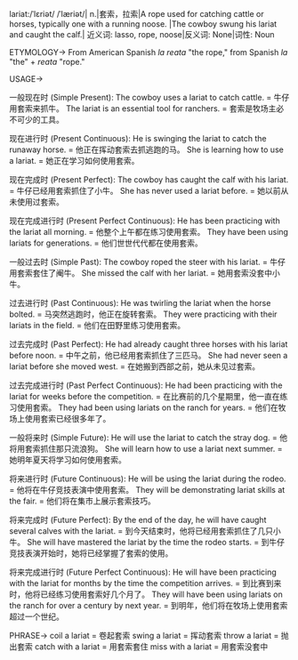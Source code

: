 lariat:/ˈlɛriət/ /ˈlæriət/| n.|套索，拉索|A rope used for catching cattle or horses, typically one with a running noose. |The cowboy swung his lariat and caught the calf.| 近义词: lasso, rope, noose|反义词: None|词性: Noun

ETYMOLOGY->
From American Spanish *la reata* "the rope," from Spanish *la* "the" + *reata* "rope."

USAGE->

一般现在时 (Simple Present):
The cowboy uses a lariat to catch cattle. = 牛仔用套索来抓牛。
The lariat is an essential tool for ranchers. = 套索是牧场主必不可少的工具。

现在进行时 (Present Continuous):
He is swinging the lariat to catch the runaway horse. = 他正在挥动套索去抓逃跑的马。
She is learning how to use a lariat. = 她正在学习如何使用套索。

现在完成时 (Present Perfect):
The cowboy has caught the calf with his lariat. = 牛仔已经用套索抓住了小牛。
She has never used a lariat before. = 她以前从未使用过套索。

现在完成进行时 (Present Perfect Continuous):
He has been practicing with the lariat all morning. = 他整个上午都在练习使用套索。
They have been using lariats for generations. = 他们世世代代都在使用套索。

一般过去时 (Simple Past):
The cowboy roped the steer with his lariat. = 牛仔用套索套住了阉牛。
She missed the calf with her lariat. = 她用套索没套中小牛。

过去进行时 (Past Continuous):
He was twirling the lariat when the horse bolted. = 马突然逃跑时，他正在旋转套索。
They were practicing with their lariats in the field. = 他们在田野里练习使用套索。

过去完成时 (Past Perfect):
He had already caught three horses with his lariat before noon. = 中午之前，他已经用套索抓住了三匹马。
She had never seen a lariat before she moved west. = 在她搬到西部之前，她从未见过套索。

过去完成进行时 (Past Perfect Continuous):
He had been practicing with the lariat for weeks before the competition. = 在比赛前的几个星期里，他一直在练习使用套索。
They had been using lariats on the ranch for years. = 他们在牧场上使用套索已经很多年了。

一般将来时 (Simple Future):
He will use the lariat to catch the stray dog. = 他将用套索抓住那只流浪狗。
She will learn how to use a lariat next summer. = 她明年夏天将学习如何使用套索。

将来进行时 (Future Continuous):
He will be using the lariat during the rodeo. = 他将在牛仔竞技表演中使用套索。
They will be demonstrating lariat skills at the fair. = 他们将在集市上展示套索技巧。

将来完成时 (Future Perfect):
By the end of the day, he will have caught several calves with the lariat. = 到今天结束时，他将已经用套索抓住了几只小牛。
She will have mastered the lariat by the time the rodeo starts. = 到牛仔竞技表演开始时，她将已经掌握了套索的使用。

将来完成进行时 (Future Perfect Continuous):
He will have been practicing with the lariat for months by the time the competition arrives. = 到比赛到来时，他将已经练习使用套索好几个月了。
They will have been using lariats on the ranch for over a century by next year. = 到明年，他们将在牧场上使用套索超过一个世纪。


PHRASE->
coil a lariat = 卷起套索
swing a lariat = 挥动套索
throw a lariat = 抛出套索
catch with a lariat = 用套索套住
miss with a lariat = 用套索没套中
